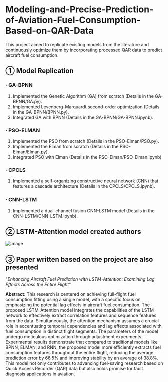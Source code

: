 # Modeling-and-Precise-Prediction-of-Aviation-Fuel-Consumption-Based-on-QAR-Data
This project aimed to replicate existing models from the literature and continuously optimize them by incorporating processed QAR data to predict aircraft fuel consumption.

## ① Model Replication

### · GA-BPNN

  1. Implemented the Genetic Algorithm (GA) from scratch (Details in the GA-BPNN/GA.py).
  2. Implemented Levenberg-Marquardt second-order optimization (Details in the GA-BPNN/BPNN.py).
  3. Integrated GA with BPNN (Details in the GA-BPNN/GA-BPNN.ipynb).

### · PSO-ELMAN

  1. Implemented the PSO from scratch (Details in the PSO-Elman/PSO.py).
  2. Implemented the Elman from scratch (Details in the PSO-Elman/Elman.py).
  3. Integrated PSO with Elman (Details in the PSO-Elman/PSO-Elman.ipynb)

### · CPCLS

  1. Implemented a self-organizing constructive neural network (CNN) that features a cascade architecture (Details in the CPCLS/CPCLS.ipynb).

### · CNN-LSTM

  1. Implemented a dual-channel fusion CNN-LSTM model (Details in the CNN-LSTM/CNN-LSTM.ipynb).

## ② LSTM-Attention model created authors

![image](https://github.com/Jbb-525/Modeling-and-Precise-Prediction-of-Aviation-Fuel-Consumption-Based-on-QAR-Data/assets/88278422/1647874b-d10a-4db0-84a1-2eb33c815cba)

## ③ Paper written based on the project are also presented

  "_Enhancing Aircraft Fuel Prediction with LSTM-Attention: Examining Lag Effects Across the Entire Flight_"

**Abstract:** This research is centered on achieving full-flight fuel consumption fitting using a single model, with a specific focus on emphasizing the potential lag effects in aircraft fuel consumption. The proposed LSTM-Attention model integrates the capabilities of the LSTM network to effectively extract correlation features and sequence features from the data. Simultaneously, the attention mechanism assumes a crucial role in accentuating temporal dependencies and lag effects associated with fuel consumption in distinct flight segments. The parameters of the model undergo meticulous optimization through adjustment experiments. Experimental results demonstrate that compared to traditional models like BPNN, ELMAN, and RNN, the proposed model more efficiently extracts fuel consumption features throughout the entire flight, reducing the average prediction error by 66.5% and improving stability by an average of 38.8%. This model not only contributes to advancing fuel-saving research based on Quick Access Recorder (QAR) data but also holds promise for fault diagnosis applications in aviation.
